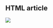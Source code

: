 ## HTML article

[![](https://docs.posit.co/connect-cloud/images/cc-deploy.svg)](https://connect.posit.cloud/publish?framework=quarto&sourceRepositoryURL=https%3A%2F%2Fgithub.com%2Fquarto-dev%2Fquarto-gallery&sourceRef=main&sourceRefType=branch&primaryFile=page-layout%2Ftufte.qmd)